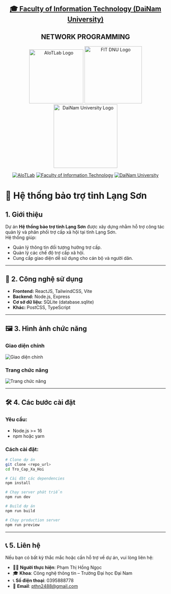 <h2 align="center">
    <a href="https://dainam.edu.vn/vi/khoa-cong-nghe-thong-tin">
    🎓 Faculty of Information Technology (DaiNam University)
    </a>
</h2>
<h2 align="center">
   NETWORK PROGRAMMING
</h2>
<div align="center">
    <p align="center">
        <img src="docs/aiotlab_logo.png" alt="AIoTLab Logo" width="170"/>
        <img src="docs/fitdnu_logo.png" alt="FIT DNU Logo" width="180"/>
        <img src="docs/dnu_logo.png" alt="DaiNam University Logo" width="200"/>
    </p>

[![AIoTLab](https://img.shields.io/badge/AIoTLab-green?style=for-the-badge)](https://www.facebook.com/DNUAIoTLab)
[![Faculty of Information Technology](https://img.shields.io/badge/Faculty%20of%20Information%20Technology-blue?style=for-the-badge)](https://dainam.edu.vn/vi/khoa-cong-nghe-thong-tin)
[![DaiNam University](https://img.shields.io/badge/DaiNam%20University-orange?style=for-the-badge)](https://dainam.edu.vn)

</div>

# 📘 Hệ thống bảo trợ tỉnh Lạng Sơn

## 1. Giới thiệu  
Dự án **Hệ thống bảo trợ tỉnh Lạng Sơn** được xây dựng nhằm hỗ trợ công tác quản lý và phân phối trợ cấp xã hội tại tỉnh Lạng Sơn.  
Hệ thống giúp:  
- Quản lý thông tin đối tượng hưởng trợ cấp.  
- Quản lý các chế độ trợ cấp xã hội.  
- Cung cấp giao diện dễ sử dụng cho cán bộ và người dân.  

---

## 🔧  2. Công nghệ sử dụng  
- **Frontend:** ReactJS, TailwindCSS, Vite  
- **Backend:** Node.js, Express  
- **Cơ sở dữ liệu:** SQLite (database.sqlite)  
- **Khác:** PostCSS, TypeScript  

---

## 🖼️ 3. Hình ảnh chức năng  

### Giao diện chính  
![Giao diện chính](./img/)  

### Trang chức năng  
![Trang chức năng](./img/)  

---

## 🛠️ 4. Các bước cài đặt  

### Yêu cầu:  
- Node.js >= 16  
- npm hoặc yarn  

### Cách cài đặt:  
```bash
# Clone dự án
git clone <repo_url>
cd Tro_Cap_Xa_Hoi

# Cài đặt các dependencies
npm install

# Chạy server phát triển
npm run dev

# Build dự án
npm run build

# Chạy production server
npm run preview

```

---
## 📞 5. Liên hệ 

Nếu bạn có bất kỳ thắc mắc hoặc cần hỗ trợ về dự án, vui lòng liên hệ:  

- 👨‍🎓 **Người thực hiện**: Phạm Thị Hồng Ngọc 
- 🎓 **Khoa**: Công nghệ thông tin – Trường Đại học Đại Nam
- 📞 **Số điện thoại**: 0395888778
- 📧 **Email**: pthn2488@gmail.com

